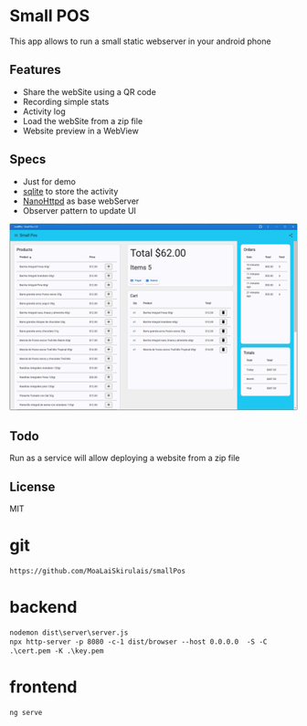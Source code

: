 # Small POS
This app allows to run a small static webserver in your android phone

## Features
* Share the webSite using a QR code
* Recording simple stats
* Activity log
* Load the webSite from a zip file
* Website preview in a WebView

## Specs
* Just for demo
* [sqlite](https://sqlite.org/) to store the activity
* [NanoHttpd](https://github.com/NanoHttpd/nanohttpd) as base webServer
* Observer pattern to update UI

![image](https://github.com/MoaLaiSkirulais/smallPos/blob/main/screens/frontend1.png)

## Todo
Run as a service will allow deploying a website from a zip file

## License
MIT




# git
	https://github.com/MoaLaiSkirulais/smallPos

# backend
	nodemon dist\server\server.js
	npx http-server -p 8080 -c-1 dist/browser --host 0.0.0.0  -S -C .\cert.pem -K .\key.pem

# frontend
	ng serve

	